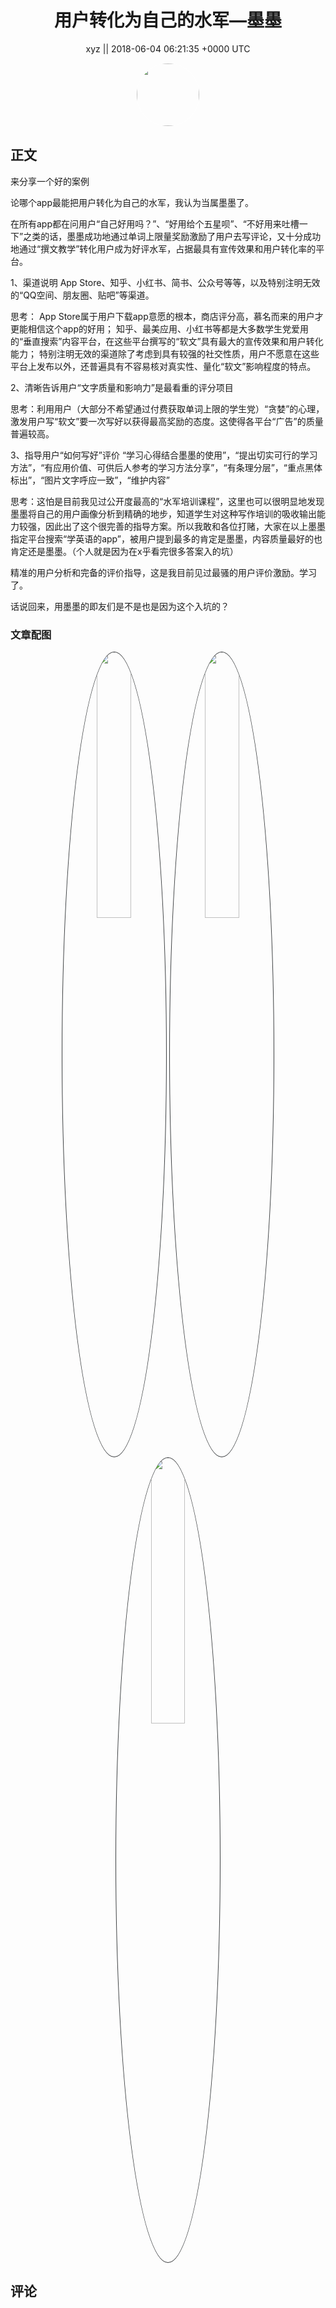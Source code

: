 <h1 align="center">用户转化为自己的水军—墨墨</h1>




<p align="center">
    <a>xyz || 2018-06-04 06:21:35 &#43;0000 UTC</a>
</p>

<div align="center">
    <img src="https://images.zsxq.com/Fp-PvOJ9euvvpx_qsEQbnZSAsMWM?e=1590940799&amp;token=kIxbL07-8jAj8w1n4s9zv64FuZZNEATmlU_Vm6zD:XsJDkhQSP00gxVY3JoUC9gpPRQc=" width="100" height="100" style="border:1px solid;border-radius:50%; color:#ffffff"/>
</div>




## 正文

<div>
来分享一个好的案例

论哪个app最能把用户转化为自己的水军，我认为当属墨墨了。

在所有app都在问用户“自己好用吗？”、“好用给个五星呗”、“不好用来吐槽一下”之类的话，墨墨成功地通过单词上限量奖励激励了用户去写评论，又十分成功地通过“撰文教学”转化用户成为好评水军，占据最具有宣传效果和用户转化率的平台。

1、渠道说明
App Store、知乎、小红书、简书、公众号等等，以及特别注明无效的“QQ空间、朋友圈、贴吧”等渠道。

思考：
App Store属于用户下载app意愿的根本，商店评分高，慕名而来的用户才更能相信这个app的好用；
知乎、最美应用、小红书等都是大多数学生党爱用的“垂直搜索”内容平台，在这些平台撰写的“软文”具有最大的宣传效果和用户转化能力；
特别注明无效的渠道除了考虑到具有较强的社交性质，用户不愿意在这些平台上发布以外，还普遍具有不容易核对真实性、量化“软文”影响程度的特点。

2、清晰告诉用户“文字质量和影响力”是最看重的评分项目

思考：利用用户（大部分不希望通过付费获取单词上限的学生党）“贪婪”的心理，激发用户写“软文”要一次写好以获得最高奖励的态度。这使得各平台“广告”的质量普遍较高。

3、指导用户“如何写好”评价
“学习心得结合墨墨的使用”，“提出切实可行的学习方法”，“有应用价值、可供后人参考的学习方法分享”，“有条理分层”，“重点黑体标出”，“图片文字呼应一致”，“维护内容”

思考：这怕是目前我见过公开度最高的“水军培训课程”，这里也可以很明显地发现墨墨将自己的用户画像分析到精确的地步，知道学生对这种写作培训的吸收输出能力较强，因此出了这个很完善的指导方案。所以我敢和各位打赌，大家在以上墨墨指定平台搜索“学英语的app”，被用户提到最多的肯定是墨墨，内容质量最好的也肯定还是墨墨。（个人就是因为在x乎看完很多答案入的坑）

精准的用户分析和完备的评价指导，这是我目前见过最骚的用户评价激励。学习了。

话说回来，用墨墨的即友们是不是也是因为这个入坑的？
</div>

### 文章配图

<div class="image" align="center">

<img src="https://images.zsxq.com/FgsJJmUhuDqBoPMxMBKl6vr0ccJi?e=1590940799&amp;token=kIxbL07-8jAj8w1n4s9zv64FuZZNEATmlU_Vm6zD:zoHptFmJ-7_NI3qBUiRdCzVRH1o=" width="33%" height="33%" style="border:1px solid;border-radius:50%; color:#3c3f41"/>

<img src="https://images.zsxq.com/Fl0yEtEzNXG4Jfjev0QaIQtgHiYv?e=1590940799&amp;token=kIxbL07-8jAj8w1n4s9zv64FuZZNEATmlU_Vm6zD:1ehGMP2Ah7AC5jtmWIxSoZXtusU=" width="33%" height="33%" style="border:1px solid;border-radius:50%; color:#3c3f41"/>

<img src="https://images.zsxq.com/Fq6tjrqU-J5qSUfd60C8ifH7-m_B?e=1590940799&amp;token=kIxbL07-8jAj8w1n4s9zv64FuZZNEATmlU_Vm6zD:rfJnB869snyhr5goYiGwH-Dh4LI=" width="33%" height="33%" style="border:1px solid;border-radius:50%; color:#3c3f41"/>

</div>


## 评论

<div align="left">
<div>

</div>
</div>